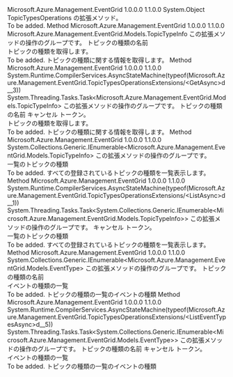 <Type Name="TopicTypesOperationsExtensions" FullName="Microsoft.Azure.Management.EventGrid.TopicTypesOperationsExtensions">
  <TypeSignature Language="C#" Value="public static class TopicTypesOperationsExtensions" />
  <TypeSignature Language="ILAsm" Value=".class public auto ansi abstract sealed beforefieldinit TopicTypesOperationsExtensions extends System.Object" />
  <TypeSignature Language="DocId" Value="T:Microsoft.Azure.Management.EventGrid.TopicTypesOperationsExtensions" />
  <TypeSignature Language="VB.NET" Value="Public Module TopicTypesOperationsExtensions" />
  <TypeSignature Language="F#" Value="type TopicTypesOperationsExtensions = class" />
  <AssemblyInfo>
    <AssemblyName>Microsoft.Azure.Management.EventGrid</AssemblyName>
    <AssemblyVersion>1.0.0.0</AssemblyVersion>
    <AssemblyVersion>1.1.0.0</AssemblyVersion>
  </AssemblyInfo>
  <Base>
    <BaseTypeName>System.Object</BaseTypeName>
  </Base>
  <Interfaces />
  <Docs>
    <summary>
            TopicTypesOperations の拡張メソッド。
            </summary>
    <remarks>To be added.</remarks>
  </Docs>
  <Members>
    <Member MemberName="Get">
      <MemberSignature Language="C#" Value="public static Microsoft.Azure.Management.EventGrid.Models.TopicTypeInfo Get (this Microsoft.Azure.Management.EventGrid.ITopicTypesOperations operations, string topicTypeName);" />
      <MemberSignature Language="ILAsm" Value=".method public static hidebysig class Microsoft.Azure.Management.EventGrid.Models.TopicTypeInfo Get(class Microsoft.Azure.Management.EventGrid.ITopicTypesOperations operations, string topicTypeName) cil managed" />
      <MemberSignature Language="DocId" Value="M:Microsoft.Azure.Management.EventGrid.TopicTypesOperationsExtensions.Get(Microsoft.Azure.Management.EventGrid.ITopicTypesOperations,System.String)" />
      <MemberSignature Language="VB.NET" Value="&lt;Extension()&gt;&#xA;Public Function Get (operations As ITopicTypesOperations, topicTypeName As String) As TopicTypeInfo" />
      <MemberSignature Language="F#" Value="static member Get : Microsoft.Azure.Management.EventGrid.ITopicTypesOperations * string -&gt; Microsoft.Azure.Management.EventGrid.Models.TopicTypeInfo" Usage="Microsoft.Azure.Management.EventGrid.TopicTypesOperationsExtensions.Get (operations, topicTypeName)" />
      <MemberType>Method</MemberType>
      <AssemblyInfo>
        <AssemblyName>Microsoft.Azure.Management.EventGrid</AssemblyName>
        <AssemblyVersion>1.0.0.0</AssemblyVersion>
        <AssemblyVersion>1.1.0.0</AssemblyVersion>
      </AssemblyInfo>
      <ReturnValue>
        <ReturnType>Microsoft.Azure.Management.EventGrid.Models.TopicTypeInfo</ReturnType>
      </ReturnValue>
      <Parameters>
        <Parameter Name="operations" Type="Microsoft.Azure.Management.EventGrid.ITopicTypesOperations" RefType="this" />
        <Parameter Name="topicTypeName" Type="System.String" />
      </Parameters>
      <Docs>
        <param name="operations">
            この拡張メソッドの操作のグループです。
            </param>
        <param name="topicTypeName">
            トピックの種類の名前
            </param>
        <summary>
            トピックの種類を取得します。
            </summary>
        <returns>To be added.</returns>
        <remarks>
            トピックの種類に関する情報を取得します。
            </remarks>
      </Docs>
    </Member>
    <Member MemberName="GetAsync">
      <MemberSignature Language="C#" Value="public static System.Threading.Tasks.Task&lt;Microsoft.Azure.Management.EventGrid.Models.TopicTypeInfo&gt; GetAsync (this Microsoft.Azure.Management.EventGrid.ITopicTypesOperations operations, string topicTypeName, System.Threading.CancellationToken cancellationToken = null);" />
      <MemberSignature Language="ILAsm" Value=".method public static hidebysig class System.Threading.Tasks.Task`1&lt;class Microsoft.Azure.Management.EventGrid.Models.TopicTypeInfo&gt; GetAsync(class Microsoft.Azure.Management.EventGrid.ITopicTypesOperations operations, string topicTypeName, valuetype System.Threading.CancellationToken cancellationToken) cil managed" />
      <MemberSignature Language="DocId" Value="M:Microsoft.Azure.Management.EventGrid.TopicTypesOperationsExtensions.GetAsync(Microsoft.Azure.Management.EventGrid.ITopicTypesOperations,System.String,System.Threading.CancellationToken)" />
      <MemberSignature Language="F#" Value="static member GetAsync : Microsoft.Azure.Management.EventGrid.ITopicTypesOperations * string * System.Threading.CancellationToken -&gt; System.Threading.Tasks.Task&lt;Microsoft.Azure.Management.EventGrid.Models.TopicTypeInfo&gt;" Usage="Microsoft.Azure.Management.EventGrid.TopicTypesOperationsExtensions.GetAsync (operations, topicTypeName, cancellationToken)" />
      <MemberType>Method</MemberType>
      <AssemblyInfo>
        <AssemblyName>Microsoft.Azure.Management.EventGrid</AssemblyName>
        <AssemblyVersion>1.0.0.0</AssemblyVersion>
        <AssemblyVersion>1.1.0.0</AssemblyVersion>
      </AssemblyInfo>
      <Attributes>
        <Attribute>
          <AttributeName>System.Runtime.CompilerServices.AsyncStateMachine(typeof(Microsoft.Azure.Management.EventGrid.TopicTypesOperationsExtensions/&lt;GetAsync&gt;d__3))</AttributeName>
        </Attribute>
      </Attributes>
      <ReturnValue>
        <ReturnType>System.Threading.Tasks.Task&lt;Microsoft.Azure.Management.EventGrid.Models.TopicTypeInfo&gt;</ReturnType>
      </ReturnValue>
      <Parameters>
        <Parameter Name="operations" Type="Microsoft.Azure.Management.EventGrid.ITopicTypesOperations" RefType="this" />
        <Parameter Name="topicTypeName" Type="System.String" />
        <Parameter Name="cancellationToken" Type="System.Threading.CancellationToken" />
      </Parameters>
      <Docs>
        <param name="operations">
            この拡張メソッドの操作のグループです。
            </param>
        <param name="topicTypeName">
            トピックの種類の名前
            </param>
        <param name="cancellationToken">
            キャンセル トークン。
            </param>
        <summary>
            トピックの種類を取得します。
            </summary>
        <returns>To be added.</returns>
        <remarks>
            トピックの種類に関する情報を取得します。
            </remarks>
      </Docs>
    </Member>
    <Member MemberName="List">
      <MemberSignature Language="C#" Value="public static System.Collections.Generic.IEnumerable&lt;Microsoft.Azure.Management.EventGrid.Models.TopicTypeInfo&gt; List (this Microsoft.Azure.Management.EventGrid.ITopicTypesOperations operations);" />
      <MemberSignature Language="ILAsm" Value=".method public static hidebysig class System.Collections.Generic.IEnumerable`1&lt;class Microsoft.Azure.Management.EventGrid.Models.TopicTypeInfo&gt; List(class Microsoft.Azure.Management.EventGrid.ITopicTypesOperations operations) cil managed" />
      <MemberSignature Language="DocId" Value="M:Microsoft.Azure.Management.EventGrid.TopicTypesOperationsExtensions.List(Microsoft.Azure.Management.EventGrid.ITopicTypesOperations)" />
      <MemberSignature Language="VB.NET" Value="&lt;Extension()&gt;&#xA;Public Function List (operations As ITopicTypesOperations) As IEnumerable(Of TopicTypeInfo)" />
      <MemberSignature Language="F#" Value="static member List : Microsoft.Azure.Management.EventGrid.ITopicTypesOperations -&gt; seq&lt;Microsoft.Azure.Management.EventGrid.Models.TopicTypeInfo&gt;" Usage="Microsoft.Azure.Management.EventGrid.TopicTypesOperationsExtensions.List operations" />
      <MemberType>Method</MemberType>
      <AssemblyInfo>
        <AssemblyName>Microsoft.Azure.Management.EventGrid</AssemblyName>
        <AssemblyVersion>1.0.0.0</AssemblyVersion>
        <AssemblyVersion>1.1.0.0</AssemblyVersion>
      </AssemblyInfo>
      <ReturnValue>
        <ReturnType>System.Collections.Generic.IEnumerable&lt;Microsoft.Azure.Management.EventGrid.Models.TopicTypeInfo&gt;</ReturnType>
      </ReturnValue>
      <Parameters>
        <Parameter Name="operations" Type="Microsoft.Azure.Management.EventGrid.ITopicTypesOperations" RefType="this" />
      </Parameters>
      <Docs>
        <param name="operations">
            この拡張メソッドの操作のグループです。
            </param>
        <summary>
            一覧のトピックの種類
            </summary>
        <returns>To be added.</returns>
        <remarks>
            すべての登録されているトピックの種類を一覧表示します。
            </remarks>
      </Docs>
    </Member>
    <Member MemberName="ListAsync">
      <MemberSignature Language="C#" Value="public static System.Threading.Tasks.Task&lt;System.Collections.Generic.IEnumerable&lt;Microsoft.Azure.Management.EventGrid.Models.TopicTypeInfo&gt;&gt; ListAsync (this Microsoft.Azure.Management.EventGrid.ITopicTypesOperations operations, System.Threading.CancellationToken cancellationToken = null);" />
      <MemberSignature Language="ILAsm" Value=".method public static hidebysig class System.Threading.Tasks.Task`1&lt;class System.Collections.Generic.IEnumerable`1&lt;class Microsoft.Azure.Management.EventGrid.Models.TopicTypeInfo&gt;&gt; ListAsync(class Microsoft.Azure.Management.EventGrid.ITopicTypesOperations operations, valuetype System.Threading.CancellationToken cancellationToken) cil managed" />
      <MemberSignature Language="DocId" Value="M:Microsoft.Azure.Management.EventGrid.TopicTypesOperationsExtensions.ListAsync(Microsoft.Azure.Management.EventGrid.ITopicTypesOperations,System.Threading.CancellationToken)" />
      <MemberSignature Language="F#" Value="static member ListAsync : Microsoft.Azure.Management.EventGrid.ITopicTypesOperations * System.Threading.CancellationToken -&gt; System.Threading.Tasks.Task&lt;seq&lt;Microsoft.Azure.Management.EventGrid.Models.TopicTypeInfo&gt;&gt;" Usage="Microsoft.Azure.Management.EventGrid.TopicTypesOperationsExtensions.ListAsync (operations, cancellationToken)" />
      <MemberType>Method</MemberType>
      <AssemblyInfo>
        <AssemblyName>Microsoft.Azure.Management.EventGrid</AssemblyName>
        <AssemblyVersion>1.0.0.0</AssemblyVersion>
        <AssemblyVersion>1.1.0.0</AssemblyVersion>
      </AssemblyInfo>
      <Attributes>
        <Attribute>
          <AttributeName>System.Runtime.CompilerServices.AsyncStateMachine(typeof(Microsoft.Azure.Management.EventGrid.TopicTypesOperationsExtensions/&lt;ListAsync&gt;d__1))</AttributeName>
        </Attribute>
      </Attributes>
      <ReturnValue>
        <ReturnType>System.Threading.Tasks.Task&lt;System.Collections.Generic.IEnumerable&lt;Microsoft.Azure.Management.EventGrid.Models.TopicTypeInfo&gt;&gt;</ReturnType>
      </ReturnValue>
      <Parameters>
        <Parameter Name="operations" Type="Microsoft.Azure.Management.EventGrid.ITopicTypesOperations" RefType="this" />
        <Parameter Name="cancellationToken" Type="System.Threading.CancellationToken" />
      </Parameters>
      <Docs>
        <param name="operations">
            この拡張メソッドの操作のグループです。
            </param>
        <param name="cancellationToken">
            キャンセル トークン。
            </param>
        <summary>
            一覧のトピックの種類
            </summary>
        <returns>To be added.</returns>
        <remarks>
            すべての登録されているトピックの種類を一覧表示します。
            </remarks>
      </Docs>
    </Member>
    <Member MemberName="ListEventTypes">
      <MemberSignature Language="C#" Value="public static System.Collections.Generic.IEnumerable&lt;Microsoft.Azure.Management.EventGrid.Models.EventType&gt; ListEventTypes (this Microsoft.Azure.Management.EventGrid.ITopicTypesOperations operations, string topicTypeName);" />
      <MemberSignature Language="ILAsm" Value=".method public static hidebysig class System.Collections.Generic.IEnumerable`1&lt;class Microsoft.Azure.Management.EventGrid.Models.EventType&gt; ListEventTypes(class Microsoft.Azure.Management.EventGrid.ITopicTypesOperations operations, string topicTypeName) cil managed" />
      <MemberSignature Language="DocId" Value="M:Microsoft.Azure.Management.EventGrid.TopicTypesOperationsExtensions.ListEventTypes(Microsoft.Azure.Management.EventGrid.ITopicTypesOperations,System.String)" />
      <MemberSignature Language="VB.NET" Value="&lt;Extension()&gt;&#xA;Public Function ListEventTypes (operations As ITopicTypesOperations, topicTypeName As String) As IEnumerable(Of EventType)" />
      <MemberSignature Language="F#" Value="static member ListEventTypes : Microsoft.Azure.Management.EventGrid.ITopicTypesOperations * string -&gt; seq&lt;Microsoft.Azure.Management.EventGrid.Models.EventType&gt;" Usage="Microsoft.Azure.Management.EventGrid.TopicTypesOperationsExtensions.ListEventTypes (operations, topicTypeName)" />
      <MemberType>Method</MemberType>
      <AssemblyInfo>
        <AssemblyName>Microsoft.Azure.Management.EventGrid</AssemblyName>
        <AssemblyVersion>1.0.0.0</AssemblyVersion>
        <AssemblyVersion>1.1.0.0</AssemblyVersion>
      </AssemblyInfo>
      <ReturnValue>
        <ReturnType>System.Collections.Generic.IEnumerable&lt;Microsoft.Azure.Management.EventGrid.Models.EventType&gt;</ReturnType>
      </ReturnValue>
      <Parameters>
        <Parameter Name="operations" Type="Microsoft.Azure.Management.EventGrid.ITopicTypesOperations" RefType="this" />
        <Parameter Name="topicTypeName" Type="System.String" />
      </Parameters>
      <Docs>
        <param name="operations">
            この拡張メソッドの操作のグループです。
            </param>
        <param name="topicTypeName">
            トピックの種類の名前
            </param>
        <summary>
            イベントの種類の一覧
            </summary>
        <returns>To be added.</returns>
        <remarks>
            トピックの種類の一覧のイベントの種類
            </remarks>
      </Docs>
    </Member>
    <Member MemberName="ListEventTypesAsync">
      <MemberSignature Language="C#" Value="public static System.Threading.Tasks.Task&lt;System.Collections.Generic.IEnumerable&lt;Microsoft.Azure.Management.EventGrid.Models.EventType&gt;&gt; ListEventTypesAsync (this Microsoft.Azure.Management.EventGrid.ITopicTypesOperations operations, string topicTypeName, System.Threading.CancellationToken cancellationToken = null);" />
      <MemberSignature Language="ILAsm" Value=".method public static hidebysig class System.Threading.Tasks.Task`1&lt;class System.Collections.Generic.IEnumerable`1&lt;class Microsoft.Azure.Management.EventGrid.Models.EventType&gt;&gt; ListEventTypesAsync(class Microsoft.Azure.Management.EventGrid.ITopicTypesOperations operations, string topicTypeName, valuetype System.Threading.CancellationToken cancellationToken) cil managed" />
      <MemberSignature Language="DocId" Value="M:Microsoft.Azure.Management.EventGrid.TopicTypesOperationsExtensions.ListEventTypesAsync(Microsoft.Azure.Management.EventGrid.ITopicTypesOperations,System.String,System.Threading.CancellationToken)" />
      <MemberSignature Language="F#" Value="static member ListEventTypesAsync : Microsoft.Azure.Management.EventGrid.ITopicTypesOperations * string * System.Threading.CancellationToken -&gt; System.Threading.Tasks.Task&lt;seq&lt;Microsoft.Azure.Management.EventGrid.Models.EventType&gt;&gt;" Usage="Microsoft.Azure.Management.EventGrid.TopicTypesOperationsExtensions.ListEventTypesAsync (operations, topicTypeName, cancellationToken)" />
      <MemberType>Method</MemberType>
      <AssemblyInfo>
        <AssemblyName>Microsoft.Azure.Management.EventGrid</AssemblyName>
        <AssemblyVersion>1.0.0.0</AssemblyVersion>
        <AssemblyVersion>1.1.0.0</AssemblyVersion>
      </AssemblyInfo>
      <Attributes>
        <Attribute>
          <AttributeName>System.Runtime.CompilerServices.AsyncStateMachine(typeof(Microsoft.Azure.Management.EventGrid.TopicTypesOperationsExtensions/&lt;ListEventTypesAsync&gt;d__5))</AttributeName>
        </Attribute>
      </Attributes>
      <ReturnValue>
        <ReturnType>System.Threading.Tasks.Task&lt;System.Collections.Generic.IEnumerable&lt;Microsoft.Azure.Management.EventGrid.Models.EventType&gt;&gt;</ReturnType>
      </ReturnValue>
      <Parameters>
        <Parameter Name="operations" Type="Microsoft.Azure.Management.EventGrid.ITopicTypesOperations" RefType="this" />
        <Parameter Name="topicTypeName" Type="System.String" />
        <Parameter Name="cancellationToken" Type="System.Threading.CancellationToken" />
      </Parameters>
      <Docs>
        <param name="operations">
            この拡張メソッドの操作のグループです。
            </param>
        <param name="topicTypeName">
            トピックの種類の名前
            </param>
        <param name="cancellationToken">
            キャンセル トークン。
            </param>
        <summary>
            イベントの種類の一覧
            </summary>
        <returns>To be added.</returns>
        <remarks>
            トピックの種類の一覧のイベントの種類
            </remarks>
      </Docs>
    </Member>
  </Members>
</Type>